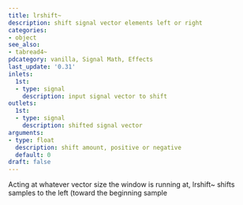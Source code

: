 ```yaml
---
title: lrshift~
description: shift signal vector elements left or right
categories:
- object
see_also:
- tabread4~
pdcategory: vanilla, Signal Math, Effects
last_update: '0.31'
inlets:
  1st:
  - type: signal
    description: input signal vector to shift
outlets:
  1st:
  - type: signal
    description: shifted signal vector
arguments:
- type: float
  description: shift amount, positive or negative 
  default: 0
draft: false
---
```

Acting at whatever vector size the window is running at, lrshift~ shifts samples to the left (toward the beginning sample
